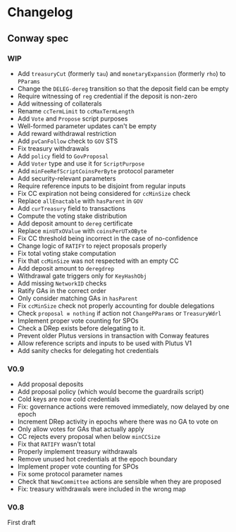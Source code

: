 # Changelog

## Conway spec

### WIP

- Add `treasuryCut` (formerly `tau`) and `monetaryExpansion` (formerly `rho`) to `PParams`
- Change the `DELEG-dereg` transition so that the deposit field can be empty
- Require witnessing of `reg` credential if the deposit is non-zero
- Add witnessing of collaterals
- Rename `ccTermLimit` to `ccMaxTermLength`
- Add `Vote` and `Propose` script purposes
- Well-formed parameter updates can't be empty
- Add reward withdrawal restriction
- Add `pvCanFollow` check to `GOV` STS
- Fix treasury withdrawals
- Add `policy` field to `GovProposal`
- Add `Voter` type and use it for `ScriptPurpose`
- Add `minFeeRefScriptCoinsPerByte` protocol parameter
- Add security-relevant parameters
- Require reference inputs to be disjoint from regular inputs
- Fix CC expiration not being considered for `ccMinSize` check
- Replace `allEnactable` with `hasParent` in `GOV`
- Add `curTreasury` field to transactions
- Compute the voting stake distribution
- Add deposit amount to `dereg` certificate
- Replace `minUTxOValue` with `coinsPerUTxOByte`
- Fix CC threshold being incorrect in the case of no-confidence
- Change logic of `RATIFY` to reject proposals properly
- Fix total voting stake computation
- Fix that `ccMinSize` was not respected with an empty CC
- Add deposit amount to `deregdrep`
- Withdrawal gate triggers only for `KeyHashObj`
- Add missing `NetworkID` checks
- Ratify GAs in the correct order
- Only consider matching GAs in `hasParent`
- Fix `ccMinSize` check not properly accounting for double delegations
- Check `proposal ≡ nothing` if action not `ChangePParams` or `TreasuryWdrl`
- Implement proper vote counting for SPOs
- Check a DRep exists before delegating to it.
- Prevent older Plutus versions in transaction with Conway features
- Allow reference scripts and inputs to be used with Plutus V1
- Add sanity checks for delegating hot credentials

### V0.9

- Add proposal deposits
- Add proposal policy (which would become the guardrails script)
- Cold keys are now cold credentials
- Fix: governance actions were removed immediately, now delayed by one epoch
- Increment DRep activity in epochs where there was no GA to vote on
- Only allow votes for GAs that actually apply
- CC rejects every proposal when below `minCCSize`
- Fix that `RATIFY` wasn't total
- Properly implement treasury withdrawals
- Remove unused hot credentials at the epoch boundary
- Implement proper vote counting for SPOs
- Fix some protocol parameter names
- Check that `NewCommittee` actions are sensible when they are proposed
- Fix: treasury withdrawals were included in the wrong map

### V0.8

First draft

